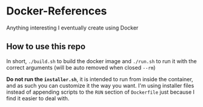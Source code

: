 # Docker-References
Anything interesting I eventually create using Docker

## How to use this repo
In short, `./build.sh` to build the docker image and `./run.sh` to run it with the correct arguments (will be auto removed when closed `--rm`)

**Do not run the `installer.sh`**, it is intended to run from inside the container, and as such you can customize it the way you want. I'm using installer files instead of appending scripts to the `RUN` section of `Dockerfile` just because I find it easier to deal with.